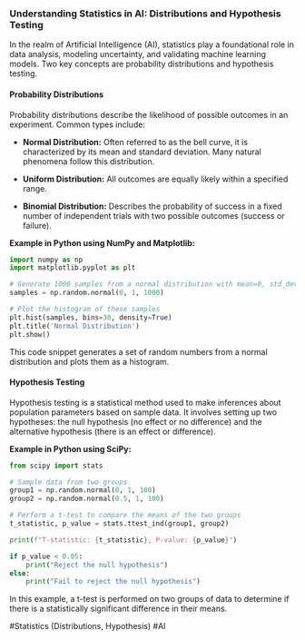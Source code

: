 ### Understanding Statistics in AI: Distributions and Hypothesis Testing

In the realm of Artificial Intelligence (AI), statistics play a foundational role in data analysis, modeling uncertainty, and validating machine learning models. Two key concepts are probability distributions and hypothesis testing.

#### Probability Distributions
Probability distributions describe the likelihood of possible outcomes in an experiment. Common types include:

- **Normal Distribution:** Often referred to as the bell curve, it is characterized by its mean and standard deviation. Many natural phenomena follow this distribution.
  
- **Uniform Distribution:** All outcomes are equally likely within a specified range.

- **Binomial Distribution:** Describes the probability of success in a fixed number of independent trials with two possible outcomes (success or failure).

**Example in Python using NumPy and Matplotlib:**

```python
import numpy as np
import matplotlib.pyplot as plt

# Generate 1000 samples from a normal distribution with mean=0, std_dev=1
samples = np.random.normal(0, 1, 1000)

# Plot the histogram of these samples
plt.hist(samples, bins=30, density=True)
plt.title('Normal Distribution')
plt.show()
```

This code snippet generates a set of random numbers from a normal distribution and plots them as a histogram.

#### Hypothesis Testing
Hypothesis testing is a statistical method used to make inferences about population parameters based on sample data. It involves setting up two hypotheses: the null hypothesis (no effect or no difference) and the alternative hypothesis (there is an effect or difference).

**Example in Python using SciPy:**

```python
from scipy import stats

# Sample data from two groups
group1 = np.random.normal(0, 1, 100)
group2 = np.random.normal(0.5, 1, 100)

# Perform a t-test to compare the means of the two groups
t_statistic, p_value = stats.ttest_ind(group1, group2)

print(f"T-statistic: {t_statistic}, P-value: {p_value}")

if p_value < 0.05:
    print("Reject the null hypothesis")
else:
    print("Fail to reject the null hypothesis")
```

In this example, a t-test is performed on two groups of data to determine if there is a statistically significant difference in their means.

#Statistics (Distributions, Hypothesis) #AI